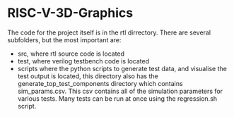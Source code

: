 # RISC-V-3D-Graphics
The code for the project itself is in the rtl dirrectory. There are several subfolders, but the most important are:
- src, where rtl source code is located
- test, where verilog testbench code is located
- scripts where the python scripts to generate test data,  and visualise the test output is located, this directory also has the generate_top_test_components directory which contains sim_params.csv. This csv contains all of the simulation parameters for various tests. Many tests can be run at once using the regression.sh script.
